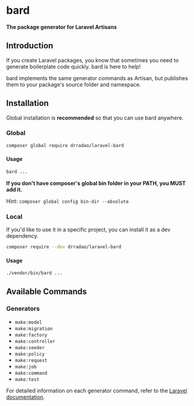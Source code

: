 # bard

**The package generator for Laravel Artisans**

## Introduction

If you create Laravel packages, you know that sometimes you need to generate boilerplate code quickly. bard is here to help!

bard implements the same generator commands as Artisan, but publishes them to your package's source folder and namespace.

## Installation

Global installation is **recommended** so that you can use bard anywhere.

### Global

```bash
composer global require drradao/laravel-bard
```

#### Usage

```bash
bard ...
```

**If you don't have composer's global bin folder in your PATH, you MUST add it.**

Hint: `composer global config bin-dir --absolute`

### Local

If you'd like to use it in a specific project, you can install it as a dev dependency.

```bash
composer require --dev drradao/laravel-bard
```

#### Usage

```bash
./vendor/bin/bard ...
```

## Available Commands

### Generators

- `make:model`
- `make:migration`
- `make:factory`
- `make:controller`
- `make:seeder`
- `make:policy`
- `make:request`
- `make:job`
- `make:command`
- `make:test`

For detailed information on each generator command, refer to the [Laravel documentation](https://laravel.com/docs).
